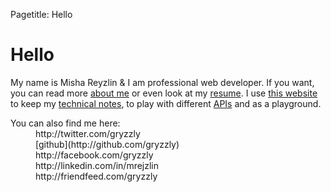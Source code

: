 Pagetitle: Hello

# Hello

My name is Misha Reyzlin & I am professional web developer. If you want, you can read more [about me][1] or even look at my [resume][2]. I use [this website][3] to keep my [technical notes][4], to play with different [APIs][5] and as a playground.

<dl>
  <dt>You can also find me here:</dt>
  <dd> http://twitter.com/gryzzly </dd>
  <dd> [github](http://github.com/gryzzly) </dd>
  <dd> http://facebook.com/gryzzly</dd>
  <dd>http://linkedin.com/in/mrejzlin</dd>
  <dd>http://friendfeed.com/gryzzly</dd>
</dl>

 [1]: /about
 [2]: /cv
 [3]: /colophon
 [4]: /blog
 [5]: /apis